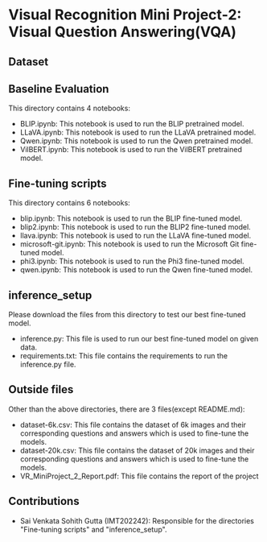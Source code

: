 # Visual Recognition Mini Project-2: Visual Question Answering(VQA)
## Dataset

## Baseline Evaluation
This directory contains 4 notebooks:
- BLIP.ipynb: This notebook is used to run the BLIP pretrained model.
- LLaVA.ipynb: This notebook is used to run the LLaVA pretrained model.
- Qwen.ipynb: This notebook is used to run the Qwen pretrained model.
- VilBERT.ipynb: This notebook is used to run the VilBERT pretrained model.

## Fine-tuning scripts
This directory contains 6 notebooks:
- blip.ipynb: This notebook is used to run the BLIP fine-tuned model.
- blip2.ipynb: This notebook is used to run the BLIP2 fine-tuned model.
- llava.ipynb: This notebook is used to run the LLaVA fine-tuned model.
- microsoft-git.ipynb: This notebook is used to run the Microsoft Git fine-tuned model.
- phi3.ipynb: This notebook is used to run the Phi3 fine-tuned model.
- qwen.ipynb: This notebook is used to run the Qwen fine-tuned model.

## inference_setup
Please download the files from this directory to test our best fine-tuned model.

- inference.py: This file is used to run our best fine-tuned model on given data.
- requirements.txt: This file contains the requirements to run the inference.py file.

## Outside files
Other than the above directories, there are 3 files(except README.md):

- dataset-6k.csv: This file contains the dataset of 6k images and their corresponding questions and answers which is used to fine-tune the models.
- dataset-20k.csv: This file contains the dataset of 20k images and their corresponding questions and answers which is used to fine-tune the models.
- VR_MiniProject_2_Report.pdf: This file contains the report of the project 

## Contributions
- Sai Venkata Sohith Gutta (IMT202242): Responsible for the directories "Fine-tuning scripts" and "inference_setup".

